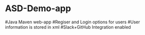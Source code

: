 # ASD-Demo-app
#Java Maven web-app
#Regiser and Login options for users
#User information is stored in xml
#Slack+GitHub Integration enabled
